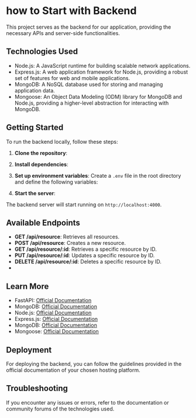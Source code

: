 # how to Start with Backend

This project serves as the backend for our application, providing the necessary APIs and server-side functionalities.

## Technologies Used

- Node.js: A JavaScript runtime for building scalable network applications.
- Express.js: A web application framework for Node.js, providing a robust set of features for web and mobile applications.
- MongoDB: A NoSQL database used for storing and managing application data.
- Mongoose: An Object Data Modeling (ODM) library for MongoDB and Node.js, providing a higher-level abstraction for interacting with MongoDB.

## Getting Started

To run the backend locally, follow these steps:

1. **Clone the repository**: 

2. **Install dependencies**:

3. **Set up environment variables**:
Create a `.env` file in the root directory and define the following variables:

4. **Start the server**:


The backend server will start running on `http://localhost:4000`.

## Available Endpoints

- **GET /api/resource**: Retrieves all resources.
- **POST /api/resource**: Creates a new resource.
- **GET /api/resource/:id**: Retrieves a specific resource by ID.
- **PUT /api/resource/:id**: Updates a specific resource by ID.
- **DELETE /api/resource/:id**: Deletes a specific resource by ID.
- 

## Learn More

- FastAPI: [Official Documentation](https://fastapi.tiangolo.com/)
- MongoDB: [Official Documentation](https://docs.mongodb.com/)
- Node.js: [Official Documentation](https://nodejs.org/en/docs/)
- Express.js: [Official Documentation](https://expressjs.com/)
- MongoDB: [Official Documentation](https://docs.mongodb.com/)
- Mongoose: [Official Documentation](https://mongoosejs.com/)


## Deployment

For deploying the backend, you can follow the guidelines provided in the official documentation of your chosen hosting platform.

## Troubleshooting

If you encounter any issues or errors, refer to the documentation or community forums of the technologies used.



